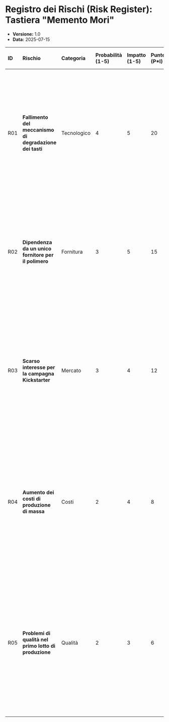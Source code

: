 # Registro dei Rischi (Risk Register): Tastiera "Memento Mori"

*   **Versione:** 1.0
*   **Data:** 2025-07-15

| ID | Rischio | Categoria | Probabilità (1-5) | Impatto (1-5) | Punteggio (P*I) | Proprietario | Piano di Mitigazione e Contingenza |
| :- | :--- | :--- | :--- | :--- | :--- | :--- | :--- |
| R01 | **Fallimento del meccanismo di degradazione dei tasti** | Tecnologico | 4 | 5 | 20 | Team R&S | **Mitigazione:** Dedicare più tempo alla fase di test dei materiali e del design. Creare 3 design alternativi del meccanismo. <br> **Contingenza:** Se il meccanismo principale fallisce, utilizzare il design di backup più conservativo, anche se meno "scenografico". |
| R02 | **Dipendenza da un unico fornitore per il polimero** | Fornitura | 3 | 5 | 15 | PM | **Mitigazione:** Stipulare un contratto con penali chiare in caso di ritardo. Ordinare il 10% di materiale in più come scorta. <br> **Contingenza:** Avviare una ricerca parallela per un fornitore secondario, anche se con costi maggiori. |
| R03 | **Scarso interesse per la campagna Kickstarter** | Mercato | 3 | 4 | 12 | Team Marketing | **Mitigazione:** Avviare una campagna di pre-lancio sui social media per creare una community. Collaborare con influencer nel settore tech/design. <br> **Contingenza:** Preparare "stretch goals" molto appetibili per incentivare la condivisione. Offrire sconti aggressivi nei primi giorni. |
| R04 | **Aumento dei costi di produzione di massa** | Costi | 2 | 4 | 8 | PM | **Mitigazione:** Ottenere preventivi da tre produttori diversi. Includere una stima dei costi nel business case della campagna KS. <br> **Contingenza:** Utilizzare parte dei fondi extra raccolti su Kickstarter (se si supererà l'obiettivo) come fondo di contingenza per la produzione. |
| R05 | **Problemi di qualità nel primo lotto di produzione** | Qualità | 2 | 3 | 6 | PM | **Mitigazione:** Definire un piano di controllo qualità dettagliato con il produttore. Richiedere campioni di pre-produzione da approvare. <br> **Contingenza:** Allocare un budget per la sostituzione delle unità difettose e gestire la comunicazione con i backers in modo trasparente. |
